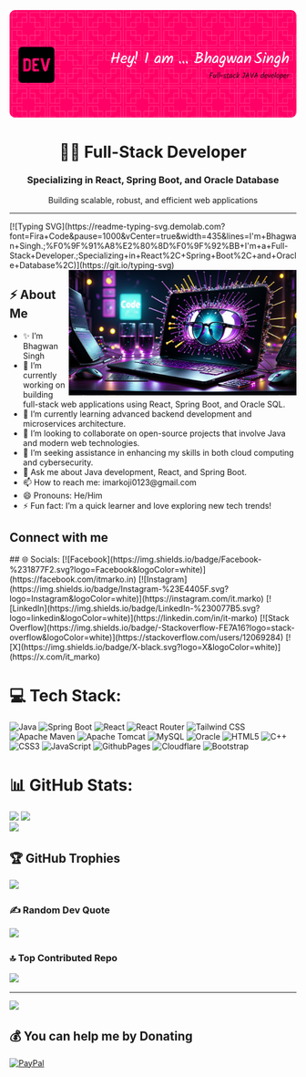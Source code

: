 ![MasterHead](https://github.com/itmarko/itmarko/blob/main/bhagwan.png)
<div align="center">
<!--  <h1 style="font-family: 'Pacifico', cursive;">Hi 👨‍💻 I'm Bhagwan Singh</h1> -->
<!--   <h3>Full-Stack Developer Specializing in React, Spring Boot, and Oracle Database</h3> -->
<!--   <p>Building scalable, robust, and efficient web applications</p> -->
  <h1>👨‍💻 Full-Stack Developer</h1>
  <h3>Specializing in React, Spring Boot, and Oracle Database</h3>
  <p>Building scalable, robust, and efficient web applications</p>
</div>
<hr/>
<!-- Animation Typing -->
[![Typing SVG](https://readme-typing-svg.demolab.com?font=Fira+Code&pause=1000&vCenter=true&width=435&lines=I'm+Bhagwan+Singh.;%F0%9F%91%A8%E2%80%8D%F0%9F%92%BB+I'm+a+Full-Stack+Developer.;Specializing+in+React%2C+Spring+Boot%2C+and+Oracle+Database%2C)](https://git.io/typing-svg)
<!-- Animation Typing: END -->

<!--Image Gif-->
<img align="right" alt="Coding" width="400px" src="https://github.com/itmarko/itmarko/blob/main/programmer">
<!-- About me section -->
 <h2>⚡️ About Me</h2>
 <ul>
     <li>✨ I’m Bhagwan Singh </li>
     <li>🔭 I’m currently working on building full-stack web applications using React, Spring Boot, and Oracle SQL.</li>
     <li>🌱 I’m currently learning advanced backend development and microservices architecture.</li>
     <li>👯 I’m looking to collaborate on open-source projects that involve Java and modern web technologies.</li>
     <li>🤔 I’m seeking assistance in enhancing my skills in both cloud computing and cybersecurity.</li>
     <li>💬 Ask me about Java development, React, and Spring Boot.</li>
     <li>📫 How to reach me: imarkoji0123@gmail.com</li>
     <li>😄 Pronouns: He/Him</li>
     <li>⚡ Fun fact: I’m a quick learner and love exploring new tech trends!</li>
 </ul>

<!-- About me section: END -->

<!-- Conecct section -->
<h2>Connect with me</h3>
## 🌐 Socials:
[![Facebook](https://img.shields.io/badge/Facebook-%231877F2.svg?logo=Facebook&logoColor=white)](https://facebook.com/itmarko.in) [![Instagram](https://img.shields.io/badge/Instagram-%23E4405F.svg?logo=Instagram&logoColor=white)](https://instagram.com/it.marko) [![LinkedIn](https://img.shields.io/badge/LinkedIn-%230077B5.svg?logo=linkedin&logoColor=white)](https://linkedin.com/in/it-marko) [![Stack Overflow](https://img.shields.io/badge/-Stackoverflow-FE7A16?logo=stack-overflow&logoColor=white)](https://stackoverflow.com/users/12069284) [![X](https://img.shields.io/badge/X-black.svg?logo=X&logoColor=white)](https://x.com/it_marko) 

# 💻 Tech Stack:
![Java](https://img.shields.io/badge/java-%23ED8B00.svg?style=plastic&logo=openjdk&logoColor=white)
![Spring Boot](https://img.shields.io/badge/springboot-%236DB33F.svg?style=plastic&logo=spring&logoColor=white)
![React](https://img.shields.io/badge/react-%2320232a.svg?style=plastic&logo=react&logoColor=%2361DAFB)
![React Router](https://img.shields.io/badge/React_Router-CA4245?style=plastic&logo=react-router&logoColor=white)
![Tailwind CSS](https://img.shields.io/badge/tailwindcss-%2338B2AC.svg?style=plastic&logo=tailwindcss&logoColor=white)
![Apache Maven](https://img.shields.io/badge/Apache%20Maven-C71A36?style=plastic&logo=Apache%20Maven&logoColor=white)
![Apache Tomcat](https://img.shields.io/badge/apache%20tomcat-%23F8DC75.svg?style=plastic&logo=apache-tomcat&logoColor=black)
![MySQL](https://img.shields.io/badge/mysql-4479A1.svg?style=plastic&logo=mysql&logoColor=white)
![Oracle](https://img.shields.io/badge/Oracle-F80000?style=plastic&logo=oracle&logoColor=white)
![HTML5](https://img.shields.io/badge/html5-%23E34F26.svg?style=plastic&logo=html5&logoColor=white) 
![C++](https://img.shields.io/badge/c++-%2300599C.svg?style=plastic&logo=c%2B%2B&logoColor=white) 
![CSS3](https://img.shields.io/badge/css3-%231572B6.svg?style=plastic&logo=css3&logoColor=white) 
![JavaScript](https://img.shields.io/badge/javascript-%23323330.svg?style=plastic&logo=javascript&logoColor=%23F7DF1E) 
![GithubPages](https://img.shields.io/badge/github%20pages-121013?style=plastic&logo=github&logoColor=white)
![Cloudflare](https://img.shields.io/badge/Cloudflare-F38020?style=plastic&logo=Cloudflare&logoColor=white)
![Bootstrap](https://img.shields.io/badge/bootstrap-%238511FA.svg?style=plastic&logo=bootstrap&logoColor=white)
# 📊 GitHub Stats:
![](https://github-readme-stats.vercel.app/api?username=itmarko&theme=dark&hide_border=false&include_all_commits=true&count_private=true)
![](https://github-readme-streak-stats.herokuapp.com/?user=itmarko&theme=dark&hide_border=false)<br/>
![](https://github-readme-stats.vercel.app/api/top-langs/?username=itmarko&theme=dark&hide_border=false&include_all_commits=true&count_private=true&layout=compact)

## 🏆 GitHub Trophies
![](https://github-profile-trophy.vercel.app/?username=itmarko&theme=radical&no-frame=false&no-bg=true&margin-w=4)

### ✍️ Random Dev Quote
![](https://quotes-github-readme.vercel.app/api?type=horizontal&theme=merko)

### 🔝 Top Contributed Repo
![](https://github-contributor-stats.vercel.app/api?username=itmarko&limit=5&theme=dark&combine_all_yearly_contributions=true)

---
![](https://visitcount.itsvg.in/api?id=itmarko&icon=7&color=10)

  ## 💰 You can help me by Donating
  [![PayPal](https://img.shields.io/badge/PayPal-00457C?style=for-the-badge&logo=paypal&logoColor=white)](https://paypal.me/itmarko) 

  
